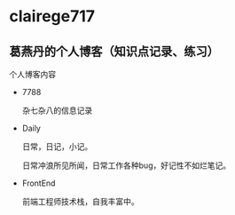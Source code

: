 # clairege717

葛燕丹的个人博客（知识点记录、练习）
--------------------------------

个人博客内容

- 7788
  
  杂七杂八的信息记录

- Daily
  
  日常，日记，小记。

  日常冲浪所见所闻，日常工作各种bug，好记性不如烂笔记。

- FrontEnd
  
  前端工程师技术栈，自我丰富中。




